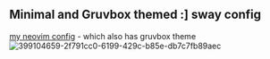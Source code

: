 ## Minimal and Gruvbox themed :] sway config

[my neovim config](https://github.com/ramintheredmn/myneovimconfig) - which also has gruvbox theme
![399104659-2f791cc0-6199-429c-b85e-db7c7fb89aec](https://github.com/user-attachments/assets/23e76014-c5ae-40a2-9cf9-db26718f7c04)
